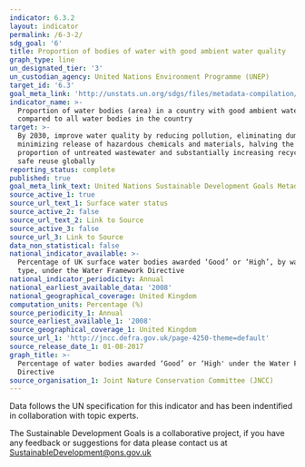 ```yaml
---
indicator: 6.3.2
layout: indicator
permalink: /6-3-2/
sdg_goal: '6'
title: Proportion of bodies of water with good ambient water quality
graph_type: line
un_designated_tier: '3'
un_custodian_agency: United Nations Environment Programme (UNEP)
target_id: '6.3'
goal_meta_link: 'http://unstats.un.org/sdgs/files/metadata-compilation/Metadata-Goal-6.pdf'
indicator_name: >-
  Proportion of water bodies (area) in a country with good ambient water quality
  compared to all water bodies in the country
target: >-
  By 2030, improve water quality by reducing pollution, eliminating dumping and
  minimizing release of hazardous chemicals and materials, halving the
  proportion of untreated wastewater and substantially increasing recycling and
  safe reuse globally
reporting_status: complete
published: true
goal_meta_link_text: United Nations Sustainable Development Goals Metadata (pdf 428kB)
source_active_1: true
source_url_text_1: Surface water status
source_active_2: false
source_url_text_2: Link to Source
source_active_3: false
source_url_3: Link to Source
data_non_statistical: false
national_indicator_available: >-
  Percentage of UK surface water bodies awarded ‘Good’ or ‘High’, by water body
  type, under the Water Framework Directive
national_indicator_periodicity: Annual
national_earliest_available_data: '2008'
national_geographical_coverage: United Kingdom
computation_units: Percentage (%)
source_periodicity_1: Annual
source_earliest_available_1: '2008'
source_geographical_coverage_1: United Kingdom
source_url_1: 'http://jncc.defra.gov.uk/page-4250-theme=default'
source_release_date_1: 01-08-2017
graph_title: >-
  Percentage of water bodies awarded ‘Good’ or ‘High' under the Water Framework
  Directive
source_organisation_1: Joint Nature Conservation Committee (JNCC)
---
```

Data follows the UN specification for this indicator and has been indentified in collaboration with topic experts.

The Sustainable Development Goals is a collaborative project, if you have any feedback or suggestions for data please contact us at <SustainableDevelopment@ons.gov.uk>  
